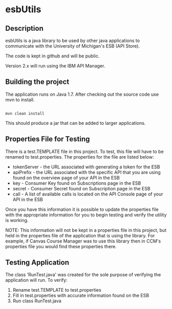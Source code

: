 # esbUtils

## Description

esbUtils is a java library to be used by other java applications to communicate with the University of Michigan's ESB (API Store). 

The code is kept in github and will be public.

Version 2.x will run using the IBM API Manager.

## Building the project

The application runs on Java 1.7. After checking out the source code use mvn to install.

<code>
mvn clean install
</code>

This should produce a jar that can be added to larger applications.

## Properties File for Testing

There is a test.TEMPLATE file in this project. To test, this file will have to be renamed to test.properties. The properties for the file are listed below:

* tokenServer - the URL associated with generating a token for the ESB
* apiPrefix - the URL associated with the specific API that you are using found on the overview page of your API in the ESB
* key - Consumer Key found on Subscriptions page in the ESB
* secret - Consumer Secret found on Subscription page in the ESB
* call - A list of available calls is located on the API Console page of your API in the ESB

Once you have this information it is possible to update the properties file with the appropriate information for you to begin testing and verify the utility is working.

NOTE: This information will not be kept in a properties file in this project, but held in the properties file of the application that is using the library. For example, if Canvas Course Manager was to use this library then in CCM's properties file you would find these properties there.

## Testing Application

The class 'RunTest.java' was created for the sole purpose of verifying the application will run. To verify:

1. Rename test.TEMPLATE to test.properties
2. Fill in test.properties with accurate information found on the ESB
3. Run class RunTest.java

